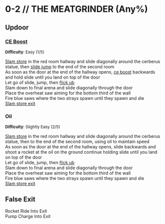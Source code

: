 # 0-2 // THE MEATGRINDER (Any%)


## Updoor

### [CE Boost](https://youtu.be/cPsmlkaGRFw)
<font size="2">
    <b>Difficulty</b>: Easy (1/5)
</font> <br/> 

[Slam store](/speedrun-tech.md#slam-store) in the red room hallway and slide diagonally around the cerberus statue, then [slide jump](speedrun-tech.html#slide-jump) to the end of the second room<br/>
As soon as the door at the end of the hallway opens, [ce boost](/speedrun-tech.md#ce-boost-core-eject-boost) backwards and hold slide until you land on top of the door<br/>
Let go of slide, jump, then [flick ub](/speedrun-tech.md#flick-ub) <br/>
Slam down to final arena and slide diagonally through the door <br/>
Place the overheat saw aiming for the bottom third of the wall<br/>
Fire blue saws where the two strays spawn until they spawn and die<br/>
[Slam store exit](/speedrun-tech.md#flick-ub)<br/>

### Oil
<font size="2">
    <b>Difficulty</b>: Slightly Easy (2/5)
</font> <br/> 

[Slam store](/speedrun-tech.md#slam-store) in the red room hallway and slide diagonally around the cerberus statue, then to the end of the second room, using oil to maintain speed<br/>
As soon as the door at the end of the hallway opens, slide backwards and shoot a rocket at the oil on the ground continue holding slide until you land on top of the door<br/>
Let go of slide, jump, then [flick ub](/speedrun-tech.md#flick-ub) <br/>
Slam down to final arena and slide diagonally through the door <br/>
Place the overheat saw aiming for the bottom third of the wall<br/>
Fire blue saws where the two strays spawn until they spawn and die<br/>
[Slam store exit](/speedrun-tech.md#flick-ub)


## False Exit
Rocket Ride Into Exit<br/>
Pump Charge Into Exit